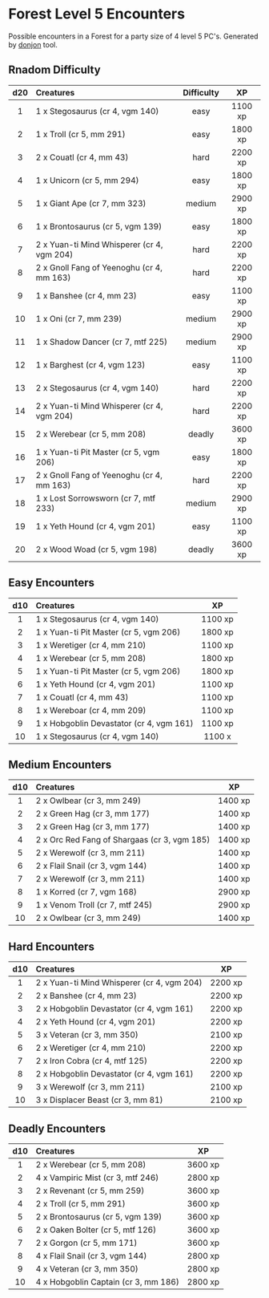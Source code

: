 # Forest Level 5 Encounters

Possible encounters in a Forest for a party size of 4 level 5 PC's. Generated by [donjon](https://donjon.bin.sh/5e/random/#type=encounter) tool.


## Rnadom Difficulty

| d20 | Creatures | Difficulty | XP |
|:---:|:--------- |:----------:|:--:|
| 1 | 1 x Stegosaurus (cr 4, vgm 140) | easy | 1100 xp |
| 2 | 1 x Troll (cr 5, mm 291) | easy | 1800 xp |
| 3 | 2 x Couatl (cr 4, mm 43) | hard | 2200 xp |
| 4 | 1 x Unicorn (cr 5, mm 294) | easy | 1800 xp |
| 5 | 1 x Giant Ape (cr 7, mm 323) | medium | 2900 xp |
| 6 | 1 x Brontosaurus (cr 5, vgm 139) | easy | 1800 xp |
| 7 | 2 x Yuan-ti Mind Whisperer (cr 4, vgm 204) | hard | 2200 xp |
| 8 | 2 x Gnoll Fang of Yeenoghu (cr 4, mm 163) | hard | 2200 xp |
| 9 | 1 x Banshee (cr 4, mm 23) | easy | 1100 xp |
| 10 | 1 x Oni (cr 7, mm 239) | medium | 2900 xp |
| 11 | 1 x Shadow Dancer (cr 7, mtf 225) | medium | 2900 xp |
| 12 | 1 x Barghest (cr 4, vgm 123) | easy | 1100 xp |
| 13 | 2 x Stegosaurus (cr 4, vgm 140) | hard | 2200 xp |
| 14 | 2 x Yuan-ti Mind Whisperer (cr 4, vgm 204) | hard | 2200 xp |
| 15 | 2 x Werebear (cr 5, mm 208) | deadly | 3600 xp |
| 16 | 1 x Yuan-ti Pit Master (cr 5, vgm 206) | easy | 1800 xp |
| 17 | 2 x Gnoll Fang of Yeenoghu (cr 4, mm 163) | hard | 2200 xp |
| 18 | 1 x Lost Sorrowsworn (cr 7, mtf 233) | medium | 2900 xp |
| 19 | 1 x Yeth Hound (cr 4, vgm 201) | easy | 1100 xp |
| 20 | 2 x Wood Woad (cr 5, vgm 198) | deadly | 3600 xp |


## Easy Encounters

| d10 | Creatures | XP |
|:---:|:--------- |:--:|
| 1 | 1 x Stegosaurus (cr 4, vgm 140)| 1100 xp |
| 2 | 1 x Yuan-ti Pit Master (cr 5, vgm 206)| 1800 xp |
| 3 | 1 x Weretiger (cr 4, mm 210)| 1100 xp |
| 4 | 1 x Werebear (cr 5, mm 208)| 1800 xp |
| 5 | 1 x Yuan-ti Pit Master (cr 5, vgm 206)| 1800 xp |
| 6 | 1 x Yeth Hound (cr 4, vgm 201)| 1100 xp |
| 7 | 1 x Couatl (cr 4, mm 43)| 1100 xp |
| 8 | 1 x Wereboar (cr 4, mm 209)| 1100 xp |
| 9 | 1 x Hobgoblin Devastator (cr 4, vgm 161)| 1100 xp |
| 10 | 1 x Stegosaurus (cr 4, vgm 140)| 1100 x |


## Medium Encounters

| d10 | Creatures | XP |
|:---:|:--------- |:--:|
| 1 | 2 x Owlbear (cr 3, mm 249)| 1400 xp |
| 2 | 2 x Green Hag (cr 3, mm 177)| 1400 xp |
| 3 | 2 x Green Hag (cr 3, mm 177)| 1400 xp |
| 4 | 2 x Orc Red Fang of Shargaas (cr 3, vgm 185)| 1400 xp |
| 5 | 2 x Werewolf (cr 3, mm 211)| 1400 xp |
| 6 | 2 x Flail Snail (cr 3, vgm 144)| 1400 xp |
| 7 | 2 x Werewolf (cr 3, mm 211)| 1400 xp |
| 8 | 1 x Korred (cr 7, vgm 168)| 2900 xp |
| 9 | 1 x Venom Troll (cr 7, mtf 245)| 2900 xp |
| 10 | 2 x Owlbear (cr 3, mm 249)| 1400 xp |


## Hard Encounters

| d10 | Creatures | XP |
|:---:|:--------- |:--:|
| 1 | 2 x Yuan-ti Mind Whisperer (cr 4, vgm 204)| 2200 xp |
| 2 | 2 x Banshee (cr 4, mm 23)| 2200 xp |
| 3 | 2 x Hobgoblin Devastator (cr 4, vgm 161)| 2200 xp |
| 4 | 2 x Yeth Hound (cr 4, vgm 201)| 2200 xp |
| 5 | 3 x Veteran (cr 3, mm 350)| 2100 xp |
| 6 | 2 x Weretiger (cr 4, mm 210)| 2200 xp |
| 7 | 2 x Iron Cobra (cr 4, mtf 125)| 2200 xp |
| 8 | 2 x Hobgoblin Devastator (cr 4, vgm 161)| 2200 xp |
| 9 | 3 x Werewolf (cr 3, mm 211)| 2100 xp |
| 10 | 3 x Displacer Beast (cr 3, mm 81)| 2100 xp |


## Deadly Encounters

| d10 | Creatures | XP |
|:---:|:--------- |:--:|
| 1 | 2 x Werebear (cr 5, mm 208)| 3600 xp |
| 2 | 4 x Vampiric Mist (cr 3, mtf 246)| 2800 xp |
| 3 | 2 x Revenant (cr 5, mm 259)| 3600 xp |
| 4 | 2 x Troll (cr 5, mm 291)| 3600 xp |
| 5 | 2 x Brontosaurus (cr 5, vgm 139)| 3600 xp |
| 6 | 2 x Oaken Bolter (cr 5, mtf 126)| 3600 xp |
| 7 | 2 x Gorgon (cr 5, mm 171)| 3600 xp |
| 8 | 4 x Flail Snail (cr 3, vgm 144)| 2800 xp |
| 9 | 4 x Veteran (cr 3, mm 350)| 2800 xp |
| 10 | 4 x Hobgoblin Captain (cr 3, mm 186)| 2800 xp |

